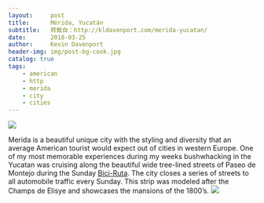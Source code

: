 ```yaml
---
layout:     post
title:      Mérida, Yucatán
subtitle:   转载自：http://kldavenport.com/merida-yucatan/
date:       2018-03-25
author:     Kevin Davenport
header-img: img/post-bg-cook.jpg
catalog: true
tags:
    - american
    - http
    - merida
    - city
    - cities
---
```

![](http://kldavenport.com/wp-content/uploads/2018/03/792x594xmerida-paseo-montejo-2-940x705.jpg.pagespeed.ic.IgSOenzDeV.jpg)


Merida is a beautiful unique city with the styling and diversity that an average American tourist would expect out of cities in western Europe. One of my most memorable experiences during my weeks bushwhacking in the Yucatan was cruising along the beautiful wide tree-lined streets of Paseo de Montejo during the Sunday [Bici-Ruta](http://www.merida.gob.mx/biciruta). The city closes a series of streets to all automobile traffic every Sunday. This strip was modeled after the Champs de Elisye and showcases the mansions of the 1800’s.
![](http://kldavenport.com/wp-content/uploads/2018/03/792x594xmerida-paseo-montejo-940x705.jpg.pagespeed.ic.eh2Am4GPpQ.jpg)



